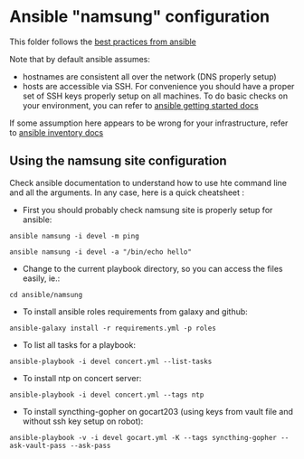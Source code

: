 Ansible "namsung" configuration
==================================

This folder follows the [best practices from ansible](http://docs.ansible.com/ansible/playbooks_best_practices.html)

Note that by default ansible assumes:

- hostnames are consistent all over the network (DNS properly setup)
- hosts are accessible via SSH. For convenience you should have a proper set of SSH keys properly setup on all machines.
To do basic checks on your environment, you can refer to [ansible getting started docs](http://docs.ansible.com/ansible/intro_getting_started.html)

If some assumption here appears to be wrong for your infrastructure, refer to [ansible inventory docs](http://docs.ansible.com/ansible/intro_inventory.html#list-of-behavioral-inventory-parameters)


Using the namsung site configuration
------------------------------------

Check ansible documentation to understand how to use hte command line and all the arguments.
In any case, here is a quick cheatsheet : 

 * First you should probably check namsung site is properly setup for ansible:

`ansible namsung -i devel -m ping`

`ansible namsung -i devel -a "/bin/echo hello"`

 * Change to the current playbook directory, so you can access the files easily, ie.:

`cd ansible/namsung`

 * To install ansible roles requirements from galaxy and github:

`ansible-galaxy install -r requirements.yml -p roles`

 * To list all tasks for a playbook:

`ansible-playbook -i devel concert.yml --list-tasks`

 * To install ntp on concert server:

`ansible-playbook -i devel concert.yml --tags ntp`

 * To install syncthing-gopher on gocart203 (using keys from vault file and without ssh key setup on robot):
 
`ansible-playbook -v -i devel gocart.yml -K --tags syncthing-gopher --ask-vault-pass --ask-pass` 
 
  
